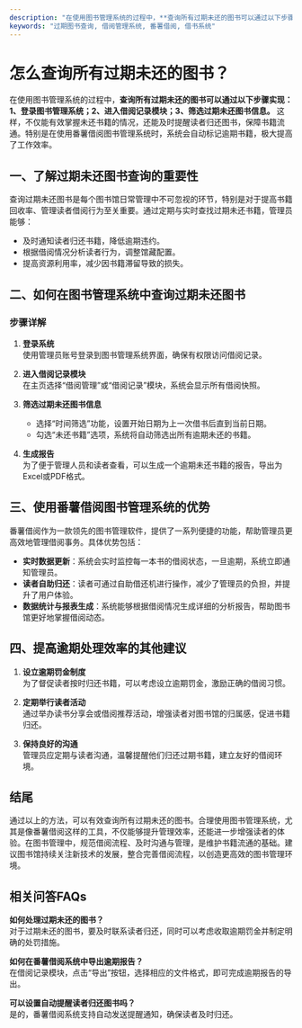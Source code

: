 ```yaml
---
description: "在使用图书管理系统的过程中，**查询所有过期未还的图书可以通过以下步骤实现：1、登录图书管理系统；2、进入借阅记录模块；3、筛选过期未还图书信息。** 这样，不仅能有效掌握未还书籍的情况，还能及时提醒读者归还图书，保障书籍流通。特别是在使用番薯借阅图书管理系统时，系统会自动标记逾期书籍，极大提高了工作效率。"
keywords: "过期图书查询, 借阅管理系统, 番薯借阅, 借书系统"
---
```

# 怎么查询所有过期未还的图书？

在使用图书管理系统的过程中，**查询所有过期未还的图书可以通过以下步骤实现：1、登录图书管理系统；2、进入借阅记录模块；3、筛选过期未还图书信息。** 这样，不仅能有效掌握未还书籍的情况，还能及时提醒读者归还图书，保障书籍流通。特别是在使用番薯借阅图书管理系统时，系统会自动标记逾期书籍，极大提高了工作效率。

## 一、了解过期未还图书查询的重要性

查询过期未还图书是每个图书馆日常管理中不可忽视的环节，特别是对于提高书籍回收率、管理读者借阅行为至关重要。通过定期与实时查找过期未还书籍，管理员能够：

- 及时通知读者归还书籍，降低逾期违约。
- 根据借阅情况分析读者行为，调整馆藏配置。
- 提高资源利用率，减少因书籍滞留导致的损失。

## 二、如何在图书管理系统中查询过期未还图书

### 步骤详解

1. **登录系统**  
   使用管理员账号登录到图书管理系统界面，确保有权限访问借阅记录。

2. **进入借阅记录模块**  
   在主页选择“借阅管理”或“借阅记录”模块，系统会显示所有借阅快照。

3. **筛选过期未还图书信息**  
   - 选择“时间筛选”功能，设置开始日期为上一次借书后直到当前日期。
   - 勾选“未还书籍”选项，系统将自动筛选出所有逾期未还的书籍。

4. **生成报告**  
   为了便于管理人员和读者查看，可以生成一个逾期未还书籍的报告，导出为Excel或PDF格式。

## 三、使用番薯借阅图书管理系统的优势

番薯借阅作为一款领先的图书管理软件，提供了一系列便捷的功能，帮助管理员更高效地管理借阅事务。具体优势包括：

- **实时数据更新**：系统会实时监控每一本书的借阅状态，一旦逾期，系统立即通知管理员。
- **读者自助归还**：读者可通过自助借还机进行操作，减少了管理员的负担，并提升了用户体验。
- **数据统计与报表生成**：系统能够根据借阅情况生成详细的分析报告，帮助图书馆更好地掌握借阅动态。

## 四、提高逾期处理效率的其他建议

1. **设立逾期罚金制度**  
   为了督促读者按时归还书籍，可以考虑设立逾期罚金，激励正确的借阅习惯。

2. **定期举行读者活动**  
   通过举办读书分享会或借阅推荐活动，增强读者对图书馆的归属感，促进书籍归还。

3. **保持良好的沟通**  
   管理员应定期与读者沟通，温馨提醒他们归还过期书籍，建立友好的借阅环境。

## 结尾

通过以上的方法，可以有效查询所有过期未还的图书。合理使用图书管理系统，尤其是像番薯借阅这样的工具，不仅能够提升管理效率，还能进一步增强读者的体验。在图书管理中，规范借阅流程、及时沟通与管理，是维护书籍流通的基础。建议图书馆持续关注新技术的发展，整合完善借阅流程，以创造更高效的图书管理环境。 

## 相关问答FAQs

**如何处理过期未还的图书？**  
对于过期未还的图书，要及时联系读者归还，同时可以考虑收取逾期罚金并制定明确的处罚措施。

**如何在番薯借阅系统中导出逾期报告？**  
在借阅记录模块，点击“导出”按钮，选择相应的文件格式，即可完成逾期报告的导出。

**可以设置自动提醒读者归还图书吗？**  
是的，番薯借阅系统支持自动发送提醒通知，确保读者及时归还。
